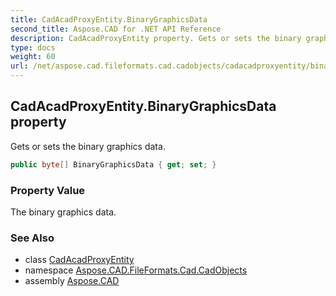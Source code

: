 ```yaml
---
title: CadAcadProxyEntity.BinaryGraphicsData
second_title: Aspose.CAD for .NET API Reference
description: CadAcadProxyEntity property. Gets or sets the binary graphics data
type: docs
weight: 60
url: /net/aspose.cad.fileformats.cad.cadobjects/cadacadproxyentity/binarygraphicsdata/
---
```

## CadAcadProxyEntity.BinaryGraphicsData property

Gets or sets the binary graphics data.

```csharp
public byte[] BinaryGraphicsData { get; set; }
```

### Property Value

The binary graphics data.

### See Also

* class [CadAcadProxyEntity](../)
* namespace [Aspose.CAD.FileFormats.Cad.CadObjects](../../cadacadproxyentity/)
* assembly [Aspose.CAD](../../../)


